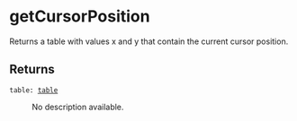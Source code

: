 # getCursorPosition

Returns a table with values x and y that contain the current cursor position.

## Returns

<dl class="describe">
<dt><code class="descname">table: <a href="https://mwse.readthedocs.io/en/latest/lua/type/table.html">table</a></code></dt>
<dd>

No description available.

</dd>
</dl>
